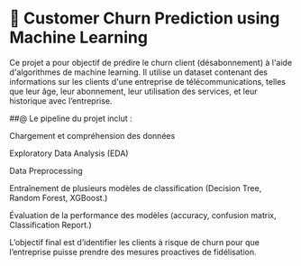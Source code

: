 # 🧠 Customer Churn Prediction using Machine Learning
Ce projet a pour objectif de prédire le churn client (désabonnement) à l'aide d'algorithmes de machine learning. Il utilise un dataset contenant des informations sur les clients d'une entreprise de télécommunications, telles que leur âge, leur abonnement, leur utilisation des services, et leur historique avec l’entreprise.

##@ Le pipeline du projet inclut :

Chargement et compréhension des données

Exploratory Data Analysis (EDA)

Data Preprocessing

Entraînement de plusieurs modèles de classification (Decision Tree, Random Forest, XGBoost.)

Évaluation de la performance des modèles (accuracy, confusion matrix, Classification Report.)

L’objectif final est d’identifier les clients à risque de churn pour que l’entreprise puisse prendre des mesures proactives de fidélisation.
